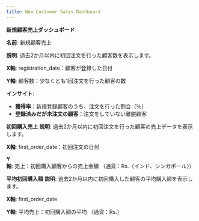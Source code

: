 ```yaml
---
title: New Customer Sales Dashboard
---
```

**新規顧客売上ダッシュボード**

 **名前**: 新規顧客売上

 **説明**: 過去2か月以内に初回注文を行った顧客数を表示します。

 **X軸**:
 registration_date：顧客が登録した日付

**Y軸**:
 顧客数：少なくとも1回注文を行った顧客の数

**インサイト**:

* **獲得率**：新規登録顧客のうち、注文を行った割合（％）
* **登録済みだが未注文の顧客**：注文をしていない離脱顧客

**初回購入売上**
 **説明**: 過去2か月以内に初回注文を行った顧客の売上データを表示します。

 **X軸**:
 first_order_date：初回注文の日付

**Y軸**:
 売上：初回購入顧客からの売上金額
 （通貨：Rs.〈インド、シンガポール〉）

 **平均初回購入額**
 **説明**: 過去2か月以内に初回購入した顧客の平均購入額を表示します。

**X軸**:
 first_order_date

 **Y軸**:
 平均売上：初回購入額の平均
 （通貨：Rs.）
